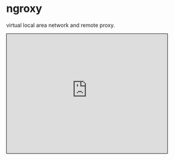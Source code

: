 # ngroxy
virtual local area network and remote proxy.

<iframe id="embed_dom" name="embed_dom" frameborder="0" style="border:1px solid #000;display:block;width:430px; height:320px;" src="https://www.processon.com/embed/58c64c18e4b028bf399d752b"></iframe>
